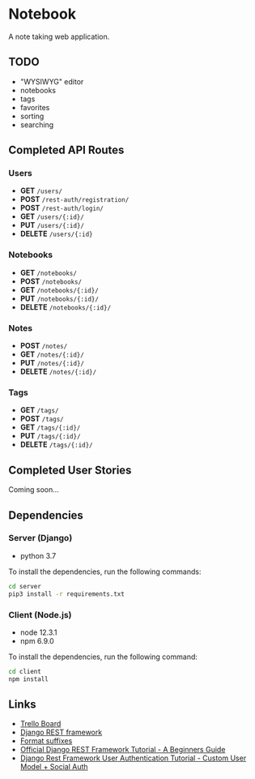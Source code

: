 # Notebook

A note taking web application.

## TODO

* "WYSIWYG" editor
* notebooks
* tags
* favorites
* sorting
* searching

## Completed API Routes

### Users
* **GET** `/users/`
* **POST** `/rest-auth/registration/`
* **POST** `/rest-auth/login/`
* **GET** `/users/{:id}/`
* **PUT** `/users/{:id}/`
* **DELETE** `/users/{:id}`

### Notebooks
* **GET** `/notebooks/`
* **POST** `/notebooks/`
* **GET** `/notebooks/{:id}/`
* **PUT** `/notebooks/{:id}/`
* **DELETE** `/notebooks/{:id}/`

### Notes
* **POST** `/notes/`
* **GET** `/notes/{:id}/`
* **PUT** `/notes/{:id}/`
* **DELETE** `/notes/{:id}/`

### Tags
* **GET** `/tags/`
* **POST** `/tags/`
* **GET** `/tags/{:id}/`
* **PUT** `/tags/{:id}/`
* **DELETE** `/tags/{:id}/`

## Completed User Stories

Coming soon...

## Dependencies

### Server (Django)

* python 3.7

To install the dependencies, run the following commands:

```bash
cd server
pip3 install -r requirements.txt
```

### Client (Node.js)

* node 12.3.1
* npm 6.9.0

To install the dependencies, run the following command:

```bash
cd client
npm install
```

## Links
* [Trello Board](https://trello.com/b/kUy04psi/notebook)
* [Django REST framework](https://www.django-rest-framework.org/)
* [Format suffixes](https://www.django-rest-framework.org/api-guide/format-suffixes/)
* [Official Django REST Framework Tutorial - A Beginners Guide](https://wsvincent.com/official-django-rest-framework-tutorial-beginners-guide/)
* [Django Rest Framework User Authentication Tutorial - Custom User Model + Social Auth](https://wsvincent.com/django-rest-framework-user-authentication-tutorial/)
